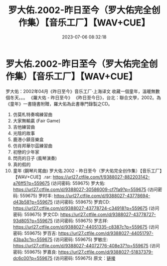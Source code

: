 ﻿---
title: 罗大佑.2002-昨日至今（罗大佑完全创作集）【音乐工厂】【WAV+CUE】
date: 2023-07-06 08:32:18
categories: WAV车载音乐、镜像
tags: 华语中文
---
# 罗大佑.2002-昨日至今（罗大佑完全创作集）【音乐工厂】【WAV+CUE】

罗大佑：2002年04月《昨日至今》音乐工厂·上海译文
收藏一個童年，溫暖無數個冬天。。。
《羅大佑 - 昨日至今》
《昨日至今日》，台北：聯合文學，2002。為《童年》一書隨書附贈，羅大佑為此書專門錄製之CD。
01. 仿莫札特奏鳴練習曲
02. 大家無輸贏 (Fair Game)
03. 吉他練習曲
04. 光陰的故事
05. 鹿港小鎮音樂盒
06. 仿肖邦華尔茲練習曲
07. 初戀的少年家
08. 閃亮的日子 (風琴演奏)
09. 真的假的
10. 童年 (鋼琴片尾曲)
罗大佑.2002 - 昨日至今（罗大佑完全创作集）【音乐工厂】【WAV+CUE】.rar: https://url27.ctfile.com/f/9388027-882203142-a76ff5?p=559675
(访问密码: 559675)
罗大佑: https://url27.ctfile.com/d/9388027-30586009-cf7fa9?p=559675
(访问密码: 559675)
罗时丰: https://url27.ctfile.com/d/9388027-43778694-d43b58?p=559675
(访问密码: 559675)
罗宾CD: https://url27.ctfile.com/d/9388027-43778724-c34918?p=559675
(访问密码: 559675)
罗文CD: https://url27.ctfile.com/d/9388027-43778727-93d805?p=559675
(访问密码: 559675)
罗志祥: https://url27.ctfile.com/d/9388027-44051335-c8387c?p=559675
(访问密码: 559675)
罗百吉: https://url27.ctfile.com/d/9388027-44051797-43ba3c?p=559675
(访问密码: 559675)
罗敏庄: https://url27.ctfile.com/d/9388027-44072776-408e37?p=559675
(访问密码: 559675)
罗嘉良: https://url27.ctfile.com/d/9388027-51837379-dc6c00?p=559675
(访问密码: 559675)
原文：[链接](https://blog.sina.com.cn/s/blog_1647c7e76010312l0.html)